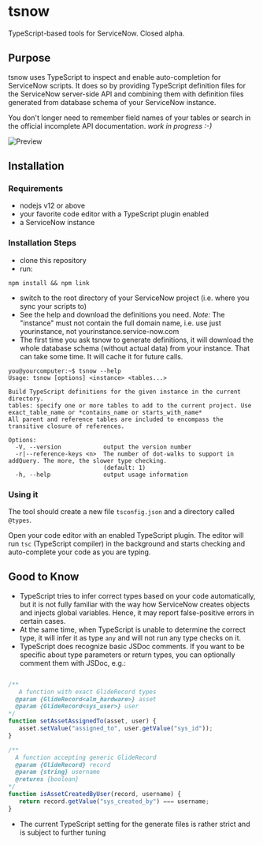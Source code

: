 # tsnow
TypeScript-based tools for ServiceNow. Closed alpha.

## Purpose
tsnow uses TypeScript to inspect and enable auto-completion for ServiceNow scripts.
It does so by providing TypeScript definition files for the ServiceNow server-side API
and combining them with definition files generated from database schema of your ServiceNow instance.

You don't longer need to remember field names of your tables or search in the official incomplete API documentation. *work in progress :-)*

![Preview](https://i.imgur.com/Qp8BOJY.png)

## Installation
### Requirements
- nodejs v12 or above
- your favorite code editor with a TypeScript plugin enabled
- a ServiceNow instance

### Installation Steps
- clone this repository
- run:
```console
npm install && npm link
```
- switch to the root directory of your ServiceNow project (i.e. where you sync your scripts to)
- See the help and download the definitions you need. *Note:* The "instance" must not contain the full domain name, i.e. use just 
yourinstance, not yourinstance.service-now.com
- The first time you ask tsnow to generate definitions, it will download the whole database schema (without actual data) from your instance.
That can take some time. It will cache it for future calls.

```console
you@yourcomputer:~$ tsnow --help
Usage: tsnow [options] <instance> <tables...>

Build TypeScript definitions for the given instance in the current directory.
tables: specify one or more tables to add to the current project. Use exact_table_name or *contains_name or starts_with_name*
All parent and reference tables are included to encompass the transitive closure of references.

Options:
  -V, --version            output the version number
  -r|--reference-keys <n>  The number of dot-walks to support in addQuery. The more, the slower type checking.
                           (default: 1)
  -h, --help               output usage information
  ```

### Using it
The tool should create a new file `tsconfig.json` and a directory called `@types`.

Open your code editor with an enabled TypeScript plugin. The editor will run `tsc` (TypeScript compiler) in the background and starts
checking and auto-complete your code as you are typing.

## Good to Know
- TypeScript tries to infer correct types based on your code automatically, but it is not fully familiar with the way how ServiceNow
creates objects and injects global variables. Hence, it may report false-positive errors in certain cases.
- At the same time, when TypeScript is unable to determine the correct type, it will infer it as type `any` and will not run any type checks on it.
- TypeScript does recognize basic JSDoc comments. If you want to be specific about type parameters or return types, you can optionally comment them with JSDoc, e.g.:
```javascript

/**
   A function with exact GlideRecord types
  @param {GlideRecord<alm_hardware>} asset
  @param {GlideRecord<sys_user>} user
*/
function setAssetAssignedTo(asset, user) {
   asset.setValue("assigned_to", user.getValue("sys_id"));
}

/**
  A function accepting generic GlideRecord
  @param {GlideRecord} record
  @param {string} username
  @returns {boolean}
*/
function isAssetCreatedByUser(record, username) {
   return record.getValue("sys_created_by") === username;
}
```
- The current TypeScript setting for the generate files is rather strict and is subject to further tuning

